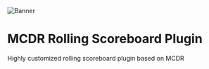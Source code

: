 ![Banner](https://i.loli.net/2021/01/15/2IT8oUFBgyx1Pkt.png)

# MCDR Rolling Scoreboard Plugin

 Highly customized rolling scoreboard plugin based on MCDR

